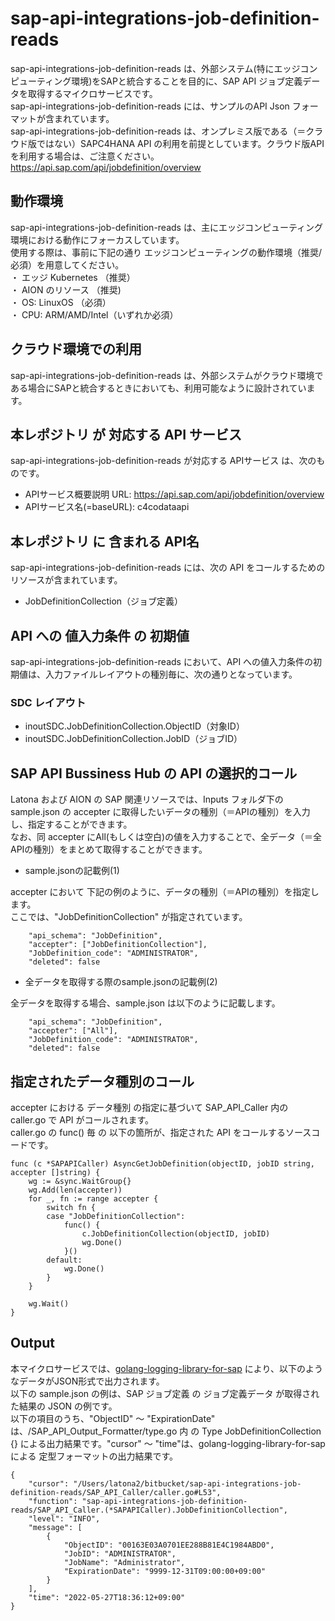 # sap-api-integrations-job-definition-reads  
sap-api-integrations-job-definition-reads は、外部システム(特にエッジコンピューティング環境)をSAPと統合することを目的に、SAP API ジョブ定義データを取得するマイクロサービスです。  
sap-api-integrations-job-definition-reads には、サンプルのAPI Json フォーマットが含まれています。  
sap-api-integrations-job-definition-reads は、オンプレミス版である（＝クラウド版ではない）SAPC4HANA API の利用を前提としています。クラウド版APIを利用する場合は、ご注意ください。  
https://api.sap.com/api/jobdefinition/overview 

## 動作環境
sap-api-integrations-job-definition-reads は、主にエッジコンピューティング環境における動作にフォーカスしています。   
使用する際は、事前に下記の通り エッジコンピューティングの動作環境（推奨/必須）を用意してください。   
・ エッジ Kubernetes （推奨）    
・ AION のリソース （推奨)    
・ OS: LinuxOS （必須）    
・ CPU: ARM/AMD/Intel（いずれか必須） 

## クラウド環境での利用  
sap-api-integrations-job-definition-reads は、外部システムがクラウド環境である場合にSAPと統合するときにおいても、利用可能なように設計されています。  

## 本レポジトリ が 対応する API サービス
sap-api-integrations-job-definition-reads が対応する APIサービス は、次のものです。

* APIサービス概要説明 URL: https://api.sap.com/api/jobdefinition/overview 
* APIサービス名(=baseURL): c4codataapi

## 本レポジトリ に 含まれる API名
sap-api-integrations-job-definition-reads には、次の API をコールするためのリソースが含まれています。  

* JobDefinitionCollection（ジョブ定義）

## API への 値入力条件 の 初期値
sap-api-integrations-job-definition-reads において、API への値入力条件の初期値は、入力ファイルレイアウトの種別毎に、次の通りとなっています。  

### SDC レイアウト

* inoutSDC.JobDefinitionCollection.ObjectID（対象ID）
* inoutSDC.JobDefinitionCollection.JobID（ジョブID）

## SAP API Bussiness Hub の API の選択的コール

Latona および AION の SAP 関連リソースでは、Inputs フォルダ下の sample.json の accepter に取得したいデータの種別（＝APIの種別）を入力し、指定することができます。  
なお、同 accepter にAll(もしくは空白)の値を入力することで、全データ（＝全APIの種別）をまとめて取得することができます。  

* sample.jsonの記載例(1)  

accepter において 下記の例のように、データの種別（＝APIの種別）を指定します。  
ここでは、"JobDefinitionCollection" が指定されています。    
  
```
	"api_schema": "JobDefinition",
	"accepter": ["JobDefinitionCollection"],
	"JobDefinition_code": "ADMINISTRATOR",
	"deleted": false
```
  
* 全データを取得する際のsample.jsonの記載例(2)  

全データを取得する場合、sample.json は以下のように記載します。  

```
	"api_schema": "JobDefinition",
	"accepter": ["All"],
	"JobDefinition_code": "ADMINISTRATOR",
	"deleted": false
```

## 指定されたデータ種別のコール

accepter における データ種別 の指定に基づいて SAP_API_Caller 内の caller.go で API がコールされます。  
caller.go の func() 毎 の 以下の箇所が、指定された API をコールするソースコードです。  

```
func (c *SAPAPICaller) AsyncGetJobDefinition(objectID, jobID string, accepter []string) {
	wg := &sync.WaitGroup{}
	wg.Add(len(accepter))
	for _, fn := range accepter {
		switch fn {
		case "JobDefinitionCollection":
			func() {
				c.JobDefinitionCollection(objectID, jobID)
				wg.Done()
			}()
		default:
			wg.Done()
		}
	}

	wg.Wait()
}
```

## Output  
本マイクロサービスでは、[golang-logging-library-for-sap](https://github.com/latonaio/golang-logging-library-for-sap) により、以下のようなデータがJSON形式で出力されます。  
以下の sample.json の例は、SAP ジョブ定義  の ジョブ定義データ が取得された結果の JSON の例です。  
以下の項目のうち、"ObjectID" ～ "ExpirationDate" は、/SAP_API_Output_Formatter/type.go 内 の Type JobDefinitionCollection {} による出力結果です。"cursor" ～ "time"は、golang-logging-library-for-sap による 定型フォーマットの出力結果です。  

```
{
	"cursor": "/Users/latona2/bitbucket/sap-api-integrations-job-definition-reads/SAP_API_Caller/caller.go#L53",
	"function": "sap-api-integrations-job-definition-reads/SAP_API_Caller.(*SAPAPICaller).JobDefinitionCollection",
	"level": "INFO",
	"message": [
		{
			"ObjectID": "00163E03A0701EE288B81E4C1984ABD0",
			"JobID": "ADMINISTRATOR",
			"JobName": "Administrator",
			"ExpirationDate": "9999-12-31T09:00:00+09:00"
		}
	],
	"time": "2022-05-27T18:36:12+09:00"
}

```